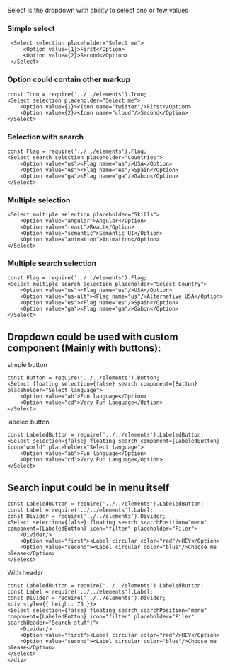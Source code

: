 Select is the dropdown with ability to select one or few values

### Simple select

     <Select selection placeholder="Select me">
         <Option value={1}>First</Option>
         <Option value={2}>Second</Option>
     </Select>

### Option could contain other markup

    const Icon = require('../../elements').Icon;
    <Select selection placeholder="Select me">
        <Option value={1}><Icon name="twitter"/>First</Option>
        <Option value={2}><Icon name="cloud"/>Second</Option>
    </Select>

### Selection with search

    const Flag = require('../../elements').Flag;
    <Select search selection placeholder="Countries">
        <Option value="us"><Flag name="us"/>USA</Option>
        <Option value="es"><Flag name="es"/>Spain</Option>
        <Option value="ga"><Flag name="ga"/>Gabon</Option>
    </Select>

### Multiple selection

    <Select multiple selection placeholder="Skills">
        <Option value="angular">Angular</Option>
        <Option value="react">React</Option>
        <Option value="semantic">Semantic UI</Option>
        <Option value="animation">Animation</Option>
    </Select>

### Multiple search selection

    const Flag = require('../../elements').Flag;
    <Select multiple search selection placeholder="Select Country">
        <Option value="us"><Flag name="us"/>USA</Option>
        <Option value="us-alt"><Flag name="us"/>Alternative USA</Option>
        <Option value="es"><Flag name="es"/>Spain</Option>
        <Option value="ga"><Flag name="ga"/>Gabon</Option>
    </Select>


## Dropdown could be used with custom component (Mainly with buttons):
simple button

    const Button = require('../../elements').Button;
    <Select floating selection={false} search component={Button} placeholder="Select language">
        <Option value="ab">Fun language</Option>
        <Option value="cd">Very Fun Language</Option>
    </Select>

labeled button

    const LabeledButton = require('../../elements').LabeledButton;
    <Select selection={false} floating search component={LabeledButton} icon="world" placeholder="Select language">
        <Option value="ab">Fun language</Option>
        <Option value="cd">Very Fun Language</Option>
    </Select>


## Search input could be in menu itself

    const LabeledButton = require('../../elements').LabeledButton;
    const Label = require('../../elements').Label;
    const Divider = require('../../elements').Divider;
    <Select selection={false} floating search searchPosition="menu" component={LabeledButton} icon="filter" placeholder="Filer">
        <Divider/>
        <Option value="first"><Label circular color="red"/>HEY</Option>
        <Option value="second"><Label circular color="blue"/>Choose me please</Option>
    </Select>

With header

    const LabeledButton = require('../../elements').LabeledButton;
    const Label = require('../../elements').Label;
    const Divider = require('../../elements').Divider;
    <div style={{ height: 75 }}>
    <Select selection={false} floating search searchPosition="menu" component={LabeledButton} icon="filter" placeholder="Filer" searchHeader="Search stuff:">
        <Divider/>
        <Option value="first"><Label circular color="red"/>HEY</Option>
        <Option value="second"><Label circular color="blue"/>Choose me please</Option>
    </Select>
    </div>

